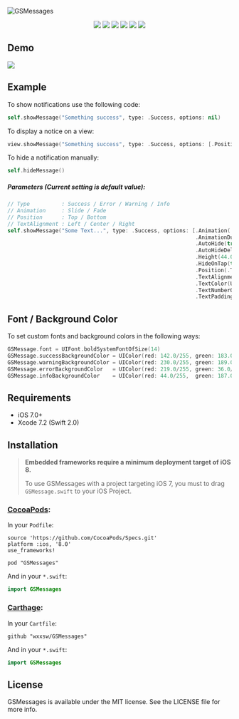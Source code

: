 ![GSMessages](https://github.com/wxxsw/GSMessages/blob/master/ScreenShots/logo.png)

<p align="center">
<a href="https://developer.apple.com/swift"><img src="https://img.shields.io/badge/language-swift2-f48041.svg?style=flat"></a>
<a href="https://developer.apple.com/ios"><img src="https://img.shields.io/badge/platform-iOS%207%2B-blue.svg?style=flat"></a>
<a href="https://github.com/Carthage/Carthage"><img src="https://img.shields.io/badge/Carthage-compatible-4BC51D.svg?style=flat"></a>
<a href="http://cocoadocs.org/docsets/GSMessages"><img src="https://img.shields.io/badge/Cocoapods-compatible-4BC51D.svg?style=flat"></a>
<a href="https://github.com/wxxsw/GSMessages/blob/master/LICENSE"><img src="http://img.shields.io/badge/license-MIT-lightgrey.svg?style=flat"></a>
<a href="https://github.com/wxxsw/GSMessages/tree/1.2.2"><img src="https://img.shields.io/badge/release-1.2.2-blue.svg"></a>
</p>

## Demo

![](https://github.com/wxxsw/GSMessages/blob/master/ScreenShots/demo.gif)

## Example

To show notifications use the following code:
```Swift
self.showMessage("Something success", type: .Success, options: nil)
```

To display a notice on a view:
```Swift
view.showMessage("Something success", type: .Success, options: [.Position(.Bottom)])
```

To hide a notification manually:
```Swift
self.hideMessage()
```

##### Parameters (Current setting is default value):


```Swift
// Type          : Success / Error / Warning / Info
// Animation     : Slide / Fade
// Position      : Top / Bottom
// TextAlignment : Left / Center / Right
self.showMessage("Some Text...", type: .Success, options: [.Animation(.Slide),
                                                           .AnimationDuration(0.3),
                                                           .AutoHide(true),
                                                           .AutoHideDelay(3.0),
                                                           .Height(44.0),
                                                           .HideOnTap(true)
                                                           .Position(.Top),
                                                           .TextAlignment(.Center),
                                                           .TextColor(UIColor.whiteColor()),
                                                           .TextNumberOfLines(1),
                                                           .TextPadding(30.0)]
```

## Font / Background Color

To set custom fonts and background colors in the following ways:
```Swift
GSMessage.font = UIFont.boldSystemFontOfSize(14)
GSMessage.successBackgroundColor = UIColor(red: 142.0/255, green: 183.0/255, blue: 64.0/255,  alpha: 0.95)
GSMessage.warningBackgroundColor = UIColor(red: 230.0/255, green: 189.0/255, blue: 1.0/255,   alpha: 0.95)
GSMessage.errorBackgroundColor   = UIColor(red: 219.0/255, green: 36.0/255,  blue: 27.0/255,  alpha: 0.70)
GSMessage.infoBackgroundColor    = UIColor(red: 44.0/255,  green: 187.0/255, blue: 255.0/255, alpha: 0.90)
```

## Requirements

- iOS 7.0+
- Xcode 7.2 (Swift 2.0)

## Installation

> **Embedded frameworks require a minimum deployment target of iOS 8.**
>
> To use GSMessages with a project targeting iOS 7, you must to drag `GSMessage.swift` to your iOS Project.

### [CocoaPods](http://cocoapods.org/):

In your `Podfile`:
```
source 'https://github.com/CocoaPods/Specs.git'
platform :ios, '8.0'
use_frameworks!

pod "GSMessages"
```

And in your `*.swift`:
```swift
import GSMessages
```

### [Carthage](https://github.com/Carthage/Carthage):

In your `Cartfile`:

```
github "wxxsw/GSMessages"
```

And in your `*.swift`:
```swift
import GSMessages
```

## License

GSMessages is available under the MIT license. See the LICENSE file for more info.
